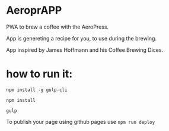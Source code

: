 # AeroprAPP

PWA to brew a coffee with the AeroPress.

App is genereting a recipe for you, to use during the brewing.

App inspired by James Hoffmann and his Coffee Brewing Dices.


# how to run it: 

`npm install -g gulp-cli`

`npm install`

`gulp`

To publish your page using github pages use `npm run deploy`
